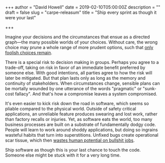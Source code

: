 +++
author = "David Howell"
date = 2019-02-10T05:00:00Z
description = ""
draft = false
slug = "carpe-releasum"
title = "Ship every sprint as though it were your last"

+++


Imagine your decisions and the circumstances that ensue as a directed graph—the many possible worlds of your choices. Without care, the wrong choice may prune a whole range of more prudent options, such that [only foolish choices remain](/2019/02/07/foolish-choices/).

There is a special risk to decision making in groups. Perhaps you agree to a trade-off, taking on risk in favor of an immediate benefit preferred by someone else. With good intentions, all parties agree to how the risk will later be mitigated. But that plan lasts only as long as the memory and continuity of stakeholders. When circumstances change, sensible plans can be mortally wounded by one utterance of the words "pragmatic" or "sunk-cost fallacy". And that's how a compromise leaves a system compromised.

It's even easier to kick risk down the road in software, which seems so pliable compared to the physical world. Outside of safety critical applications, an unreliable feature produces swearing and lost work, rather than factory recalls or injuries. Yet, as software eats the world, too many business processes are built on a substrate of fundamentally dodgy code. People will learn to work around shoddy applications, but doing so ingrains wasteful habits that turn into superstitions. Unfixed bugs create operational scar tissue, which then [wastes human potential on bullshit jobs](https://strikemag.org/bullshit-jobs/).

Ship software as though this is your last chance to touch the code. Someone else might be stuck with it for a very long time.

